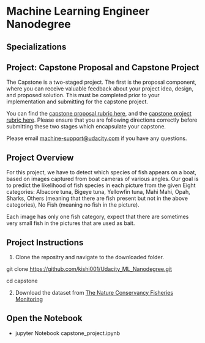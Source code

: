 # Machine Learning Engineer Nanodegree

## Specializations

## Project: Capstone Proposal and Capstone Project 

The Capstone is a two-staged project. The first is the proposal component, where you can receive valuable feedback about your project idea, design, and proposed solution. This must be completed prior to your implementation and submitting for the capstone project.

You can find the [capstone proposal rubric here](https://review.udacity.com/#!/rubrics/410/view), and the [capstone project rubric here](https://review.udacity.com/#!/rubrics/108/view). Please ensure that you are following directions correctly before submitting these two stages which encapsulate your capstone.

Please email [machine-support@udacity.com](mailto:machine-support@udacity.com) if you have any questions.

## Project Overview

For this project, we have to detect which species of fish appears on a boat, based on images captured from boat cameras of various angles.
Our goal is to predict the likelihood of fish species in each picture from the given Eight categories: Albacore tuna, Bigeye tuna, Yellowfin tuna, Mahi Mahi, Opah, Sharks, Others (meaning that there are fish present but not in the above categories), No Fish (meaning no fish in the picture). 

Each image has only one fish category, expect that there are sometimes very small fish in the pictures that are used as bait.


## Project Instructions
1. Clone the repositry and navigate to the downloaded folder.

git clone https://github.com/kishi001/Udacity_ML_Nanodegree.git
	
cd capstone


2. Download the dataset from [The Nature Conservancy Fisheries Monitoring](https://www.kaggle.com/c/the-nature-conservancy-fisheries-monitoring/data)


## Open the Notebook
* jupyter Notebook capstone_project.ipynb
